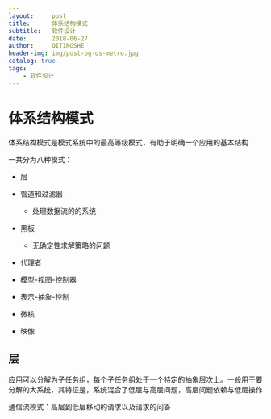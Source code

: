 ```yaml
---
layout:		post
title:		体系结构模式
subtitle:	软件设计
date:		2018-06-27
author:		QITINGSHE
header-img:	img/post-bg-os-metro.jpg
catalog: true
tags:
    - 软件设计
---
```


# 体系结构模式

体系结构模式是模式系统中的最高等级模式，有助于明确一个应用的基本结构

一共分为八种模式：

- 层


- 管道和过滤器
  - 处理数据流的的系统
- 黑板
  - 无确定性求解策略的问题
- 代理者
- 模型-视图-控制器
- 表示-抽象-控制
- 微核
- 映像

##  层

应用可以分解为子任务组，每个子任务组处于一个特定的抽象层次上。一般用于要分解的大系统，其特征是，系统混合了低层与高层问题，高层问题依赖与低层操作

通信流模式：高层到低层移动的请求以及请求的问答
